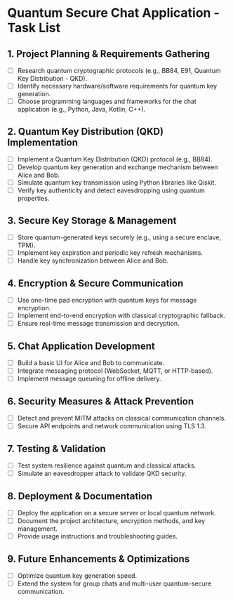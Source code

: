 # Quantum Secure Chat Application - Task List  

## 1. Project Planning & Requirements Gathering  
- [ ] Research quantum cryptographic protocols (e.g., BB84, E91, Quantum Key Distribution - QKD).  
- [ ] Identify necessary hardware/software requirements for quantum key generation.  
- [ ] Choose programming languages and frameworks for the chat application (e.g., Python, Java, Kotlin, C++).  

## 2. Quantum Key Distribution (QKD) Implementation  
- [ ] Implement a Quantum Key Distribution (QKD) protocol (e.g., BB84).  
- [ ] Develop quantum key generation and exchange mechanism between Alice and Bob.  
- [ ] Simulate quantum key transmission using Python libraries like Qiskit.  
- [ ] Verify key authenticity and detect eavesdropping using quantum properties.  

## 3. Secure Key Storage & Management  
- [ ] Store quantum-generated keys securely (e.g., using a secure enclave, TPM).  
- [ ] Implement key expiration and periodic key refresh mechanisms.  
- [ ] Handle key synchronization between Alice and Bob.  

## 4. Encryption & Secure Communication  
- [ ] Use one-time pad encryption with quantum keys for message encryption.  
- [ ] Implement end-to-end encryption with classical cryptographic fallback.  
- [ ] Ensure real-time message transmission and decryption.  

## 5. Chat Application Development  
- [ ] Build a basic UI for Alice and Bob to communicate.  
- [ ] Integrate messaging protocol (WebSocket, MQTT, or HTTP-based).  
- [ ] Implement message queueing for offline delivery.  

## 6. Security Measures & Attack Prevention  
- [ ] Detect and prevent MITM attacks on classical communication channels.  
- [ ] Secure API endpoints and network communication using TLS 1.3.  

## 7. Testing & Validation  
- [ ] Test system resilience against quantum and classical attacks.  
- [ ] Simulate an eavesdropper attack to validate QKD security.  

## 8. Deployment & Documentation  
- [ ] Deploy the application on a secure server or local quantum network.  
- [ ] Document the project architecture, encryption methods, and key management.  
- [ ] Provide usage instructions and troubleshooting guides.  

## 9. Future Enhancements & Optimizations  
- [ ] Optimize quantum key generation speed.  
- [ ] Extend the system for group chats and multi-user quantum-secure communication.  
